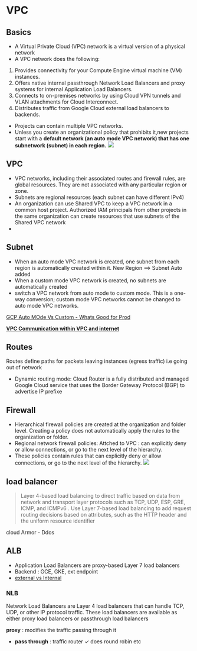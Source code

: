 # VPC
## Basics
- A Virtual Private Cloud (VPC) network is a virtual version of a physical network
- A VPC network does the following:

1. Provides connectivity for your Compute Engine virtual machine (VM) instances.
2. Offers native internal passthrough Network Load Balancers and proxy systems for internal Application Load Balancers.
3. Connects to on-premises networks by using Cloud VPN tunnels and VLAN attachments for Cloud Interconnect.
4. Distributes traffic from Google Cloud external load balancers to backends.

- Projects can contain multiple VPC networks.
- Unless you create an organizational policy that prohibits it,new projects start with a **default network (an auto mode VPC network) that has one subnetwork (subnet) in each region.**
![](https://cloud.google.com/static/vpc/images/vpc-overview-example.svg)
## VPC
- VPC networks, including their associated routes and firewall rules, are global resources. They are not associated with any particular region or zone.
- Subnets are regional resources (each subnet can have different IPv4)
- An organization can use Shared VPC to keep a VPC network in a common host project. Authorized IAM principals from other projects in the same organization can create resources that use subnets of the Shared VPC network
-
## Subnet
- When an auto mode VPC network is created, one subnet from each region is automatically created within it. New Region ==> Subnet Auto added
- When a custom mode VPC network is created, no subnets are automatically created
- switch a VPC network from auto mode to custom mode. This is a one-way conversion; custom mode VPC networks cannot be changed to auto mode VPC networks.

[GCP Auto MOde Vs Custom - Whats Good for Prod](https://cloud.google.com/vpc/docs/vpc#auto-mode-considerations)

**[VPC Communication within VPC and internet](https://cloud.google.com/vpc/docs/vpc#intra_vpc_reqs)**

## Routes
Routes define paths for packets leaving instances (egress traffic) i.e going out of network
- Dynamic routing mode: Cloud Router is a fully distributed and managed Google Cloud service that uses the Border Gateway Protocol (BGP) to advertise IP prefixe

## Firewall 
- Hierarchical firewall policies are created at the organization and folder level. Creating a policy does not automatically apply the rules to the organization or folder.
- Regional network firewall policies: Attched to VPC : can explicitly deny or allow connections, or go to the next level of the hierarchy.
- These policies contain rules that can explicitly deny or allow connections, or go to the next level of the hierarchy.
![](https://cloud.google.com/static/firewall/images/firewall-policies/hfw3-2.svg)
## load balancer 
> Layer 4-based load balancing to direct traffic based on data from network and transport layer protocols such as TCP, UDP, ESP, GRE, ICMP, and ICMPv6 .
> Use Layer 7-based load balancing to add request routing decisions based on attributes, such as the HTTP header and the uniform resource identifier

cloud Armor - Ddos 

## ALB 
- Application Load Balancers are proxy-based Layer 7 load balancers
- Backend : GCE, GKE, ext endpoint
- [external vs Internal](https://cloud.google.com/load-balancing/docs/load-balancing-overview#application-lb)

### NLB
Network Load Balancers are Layer 4 load balancers that can handle TCP, UDP, or other IP protocol traffic. These load balancers are available as either proxy load balancers or passthrough load balancers

**proxy** : modifies the traffic passing through it
- **pass through** : traffic router
✓ does round robin etc 
